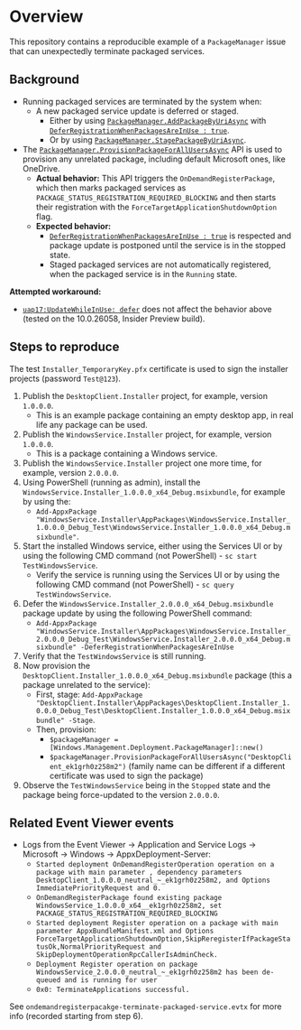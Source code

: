 # Overview

This repository contains a reproducible example of a `PackageManager` issue that can unexpectedly terminate packaged services.

## Background
* Running packaged services are terminated by the system when:
  * A new packaged service update is deferred or staged.
    * Either by using [`PackageManager.AddPackageByUriAsync`](https://learn.microsoft.com/en-us/uwp/api/windows.management.deployment.packagemanager.addpackagebyuriasync?view=winrt-22621) with [`DeferRegistrationWhenPackagesAreInUse : true`](https://learn.microsoft.com/en-us/uwp/api/windows.management.deployment.addpackageoptions.deferregistrationwhenpackagesareinuse?view=winrt-22621#windows-management-deployment-addpackageoptions-deferregistrationwhenpackagesareinuse).
    * Or by using [`PackageManager.StagePackageByUriAsync`](https://learn.microsoft.com/en-us/uwp/api/windows.management.deployment.packagemanager.stagepackagebyuriasync?view=winrt-22621).
* The [`PackageManager.ProvisionPackageForAllUsersAsync`](https://learn.microsoft.com/en-us/uwp/api/windows.management.deployment.packagemanager.provisionpackageforallusersasync?view=winrt-22621) API is used to provision any unrelated package, including default Microsoft ones, like OneDrive.
  * **Actual behavior:** This API triggers the `OnDemandRegisterPackage`, which then marks packaged services as `PACKAGE_STATUS_REGISTRATION_REQUIRED_BLOCKING` and then starts their registration with the `ForceTargetApplicationShutdownOption` flag.
  * **Expected behavior:**
    * [`DeferRegistrationWhenPackagesAreInUse : true`](https://learn.microsoft.com/en-us/uwp/api/windows.management.deployment.addpackageoptions.deferregistrationwhenpackagesareinuse?view=winrt-22621#windows-management-deployment-addpackageoptions-deferregistrationwhenpackagesareinuse) is respected and package update is postponed until the service is in the stopped state.
    * Staged packaged services are not automatically registered, when the packaged service is in the `Running` state.

**Attempted workaround:**
* [`uap17:UpdateWhileInUse: defer`](https://learn.microsoft.com/en-us/uwp/schemas/appxpackage/uapmanifestschema/element-uap17-updatewhileinuse) does not affect the behavior above (tested on the 10.0.26058, Insider Preview build).

## Steps to reproduce
The test `Installer_TemporaryKey.pfx` certificate is used to sign the installer projects (password `Test@123`).

1. Publish the `DesktopClient.Installer` project, for example, version `1.0.0.0`.
    * This is an example package containing an empty desktop app, in real life any package can be used.
2. Publish the `WindowsService.Installer` project, for example, version `1.0.0.0`.
    * This is a package containing a Windows service.
3. Publish the `WindowsService.Installer` project one more time, for example, version `2.0.0.0`.
4. Using PowerShell (running as admin), install the `WindowsService.Installer_1.0.0.0_x64_Debug.msixbundle`, for example by using the:
    * `Add-AppxPackage "WindowsService.Installer\AppPackages\WindowsService.Installer_1.0.0.0_Debug_Test\WindowsService.Installer_1.0.0.0_x64_Debug.msixbundle"`.
5. Start the installed Windows service, either using the Services UI or by using the following CMD command (not PowerShell) - `sc start TestWindowsService`.
    * Verify the service is running using the Services UI or by using the following CMD command (not PowerShell) - `sc query TestWindowsService`.
6. Defer the `WindowsService.Installer_2.0.0.0_x64_Debug.msixbundle` package update by using the following PowerShell command:
    * `Add-AppxPackage "WindowsService.Installer\AppPackages\WindowsService.Installer_2.0.0.0_Debug_Test\WindowsService.Installer_2.0.0.0_x64_Debug.msixbundle" -DeferRegistrationWhenPackagesAreInUse`
7. Verify that the `TestWindowsService` is still running.
8. Now provision the `DesktopClient.Installer_1.0.0.0_x64_Debug.msixbundle` package (this a package unrelated to the service):
    * First, stage: `Add-AppxPackage "DesktopClient.Installer\AppPackages\DesktopClient.Installer_1.0.0.0_Debug_Test\DesktopClient.Installer_1.0.0.0_x64_Debug.msixbundle" -Stage`.
    * Then, provision:
      * `$packageManager = [Windows.Management.Deployment.PackageManager]::new()` 
      * `$packageManager.ProvisionPackageForAllUsersAsync("DesktopClient_ek1grh0z258m2")` (family name can be different if a different certificate was used to sign the package)
9. Observe the `TestWindowsService` being in the `Stopped` state and the package being force-updated to the version `2.0.0.0`.


## Related Event Viewer events
* Logs from the Event Viewer -> Application and Service Logs -> Microsoft -> Windows -> AppxDeployment-Server:
  * `Started deployment OnDemandRegisterOperation operation on a package with main parameter , dependency parameters DesktopClient_1.0.0.0_neutral_~_ek1grh0z258m2, and Options ImmediatePriorityRequest and 0.`
  * `OnDemandRegisterPackage found existing package WindowsService_1.0.0.0_x64__ek1grh0z258m2, set PACKAGE_STATUS_REGISTRATION_REQUIRED_BLOCKING`
  * `Started deployment Register operation on a package with main parameter AppxBundleManifest.xml and Options ForceTargetApplicationShutdownOption,SkipReregisterIfPackageStatusOk,NormalPriorityRequest and SkipDeploymentOperationRpcCallerIsAdminCheck.`
  * `Deployment Register operation on package WindowsService_2.0.0.0_neutral_~_ek1grh0z258m2 has been de-queued and is running for user`
  * `0x0: TerminateApplications successful.`

See `ondemandregisterpacakge-terminate-packaged-service.evtx` for more info (recorded starting from step 6).
